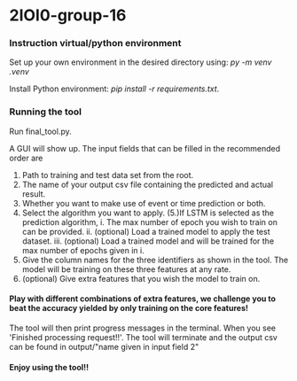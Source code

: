 # 2IOI0-group-16

### Instruction virtual/python environment
Set up your own environment in the desired directory using: *py -m venv .venv*

Install Python environment: *pip install -r requirements.txt*.

### Running the tool
Run final_tool.py.

A GUI will show up. 
The input fields that can be filled in the recommended order are
  1. Path to training and test data set from the root.
  2. The name of your output csv file containing the predicted and actual result.
  3. Whether you want to make use of event or time prediction or both.
  4. Select the algorithm you want to apply.
  (5.)If LSTM is selected as the prediction algorithm, 
      i. The max number of epoch you wish to train on can be provided.
      ii. (optional) Load a trained model to apply the test dataset.
      iii. (optional) Load a trained model and will be trained for the max number of epochs given in i.
  6. Give the column names for the three identifiers as shown in the tool. The model will be training on these three features at any rate.
  7. (optional) Give extra features that you wish the model to train on.

#### Play with different combinations of extra features, we challenge you to beat the accuracy yielded by only training on the core features!

The tool will then print progress messages in the terminal.
When you see 'Finished processing request!!'. The tool will terminate and the output csv can be found in output/"name given in input field 2"

#### Enjoy using the tool!!
